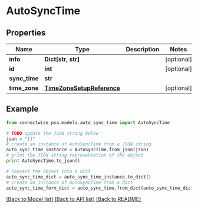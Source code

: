 # AutoSyncTime


## Properties
Name | Type | Description | Notes
------------ | ------------- | ------------- | -------------
**info** | **Dict[str, str]** |  | [optional] 
**id** | **int** |  | [optional] 
**sync_time** | **str** |  | 
**time_zone** | [**TimeZoneSetupReference**](TimeZoneSetupReference.md) |  | [optional] 

## Example

```python
from connectwise_psa.models.auto_sync_time import AutoSyncTime

# TODO update the JSON string below
json = "{}"
# create an instance of AutoSyncTime from a JSON string
auto_sync_time_instance = AutoSyncTime.from_json(json)
# print the JSON string representation of the object
print AutoSyncTime.to_json()

# convert the object into a dict
auto_sync_time_dict = auto_sync_time_instance.to_dict()
# create an instance of AutoSyncTime from a dict
auto_sync_time_form_dict = auto_sync_time.from_dict(auto_sync_time_dict)
```
[[Back to Model list]](../README.md#documentation-for-models) [[Back to API list]](../README.md#documentation-for-api-endpoints) [[Back to README]](../README.md)


